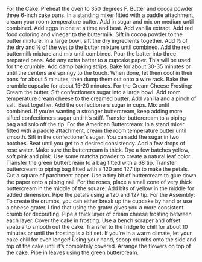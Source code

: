 For the Cake: Preheat the oven to 350 degrees F. Butter and cocoa powder three 6-inch cake pans. In a standing mixer fitted with a paddle attachment, cream your room temperature butter. Add in sugar and mix on medium until combined. Add eggs in one at a time and beat. Add vanilla extract. Add red food coloring and vinegar to the buttermilk. Sift in cocoa powder to the butter mixture. In a large bowl, sift the dry ingredients together. Add ½ of the dry and ½ of the wet to the butter mixture until combined. Add the red buttermilk mixture and mix until combined. Pour the batter into three prepared pans. Add any extra batter to a cupcake paper. This will be used for the crumble. Add damp baking strips. Bake for about 30-35 minutes or until the centers are springy to the touch. When done, let them cool in their pans for about 5 minutes, then dump them out onto a wire rack. Bake the crumble cupcake for about 15-20 minutes. For the Cream Cheese Frosting: Cream the butter. Sift confectioners sugar into a large bowl. Add room temperature cream cheese to the creamed butter. Add vanilla and a pinch of salt. Beat together. Add the confectioners sugar in cups. Mix until combined. If you’re wanting a stronger buttercream, keep adding more sifted confectioners sugar until it’s stiff. Transfer buttercream to a piping bag and snip off the tip. For the American Buttercream: In a stand mixer fitted with a paddle attachment, cream the room temperature butter until smooth. Sift in the confectioner’s sugar. You can add the sugar in two batches. Beat until you get to a desired consistency. Add a few drops of rose water. Make sure the buttercream is thick. Dye a few batches yellow, soft pink and pink. Use some matcha powder to create a natural leaf color. Transfer the green buttercream to a bag fitted with a 68 tip. Transfer buttercream to piping bag fitted with a 120 and 127 tip to make the petals. Cut a square of parchment paper. Use a tiny bit of buttercream to glue down the paper onto a piping nail. For the roses, place a small cone of very thick buttercream in the middle of the square. Add bits of yellow in the middle for added dimension. Pipe the petals using a 120 and 127 tip. For the Assembly: To create the crumbs, you can either break up the cupcake by hand or use a cheese grater. I find that using the grater gives you a more consistent crumb for decorating. Pipe a thick layer of cream cheese frosting between each layer. Cover the cake in frosting. Use a bench scraper and offset spatula to smooth out the cake. Transfer to the fridge to chill for about 10 minutes or until the frosting is a bit set. If you’re in a warm climate, let your cake chill for even longer! Using your hand, scoop crumbs onto the side and top of the cake until it’s completely covered. Arrange the flowers on top of the cake. Pipe in leaves using the green buttercream.

